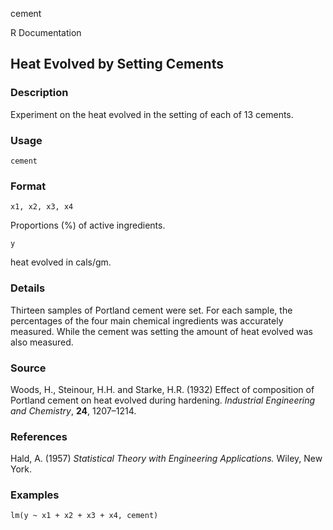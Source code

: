 cement

R Documentation

##  Heat Evolved by Setting Cements

### Description

Experiment on the heat evolved in the setting of each of 13 cements.

### Usage

    
    cement

### Format

`x1, x2, x3, x4`

Proportions (%) of active ingredients.

`y`

heat evolved in cals/gm.

### Details

Thirteen samples of Portland cement were set. For each sample, the percentages
of the four main chemical ingredients was accurately measured. While the
cement was setting the amount of heat evolved was also measured.

### Source

Woods, H., Steinour, H.H. and Starke, H.R. (1932) Effect of composition of
Portland cement on heat evolved during hardening. _Industrial Engineering and
Chemistry_, **24**, 1207–1214.

### References

Hald, A. (1957) _Statistical Theory with Engineering Applications._ Wiley, New
York.

### Examples

    
    lm(y ~ x1 + x2 + x3 + x4, cement)


